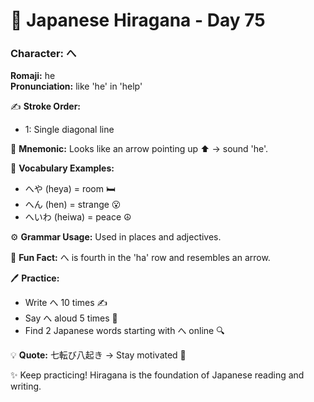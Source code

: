 # 📖 Japanese Hiragana - Day 75

### Character: へ  
**Romaji:** he  
**Pronunciation:** like 'he' in 'help'  

✍️ **Stroke Order:**  
- 1: Single diagonal line

📝 **Mnemonic:** Looks like an arrow pointing up ⬆️ → sound 'he'.  

📌 **Vocabulary Examples:**  
- へや (heya) = room 🛏️
- へん (hen) = strange 😮
- へいわ (heiwa) = peace ☮️

⚙️ **Grammar Usage:** Used in places and adjectives.  

🎉 **Fun Fact:** へ is fourth in the 'ha' row and resembles an arrow.  

🖊️ **Practice:**  
- Write へ 10 times ✍️
- Say へ aloud 5 times 🎤
- Find 2 Japanese words starting with へ online 🔍

💡 **Quote:** 七転び八起き → Stay motivated 💪  

✨ Keep practicing! Hiragana is the foundation of Japanese reading and writing.
